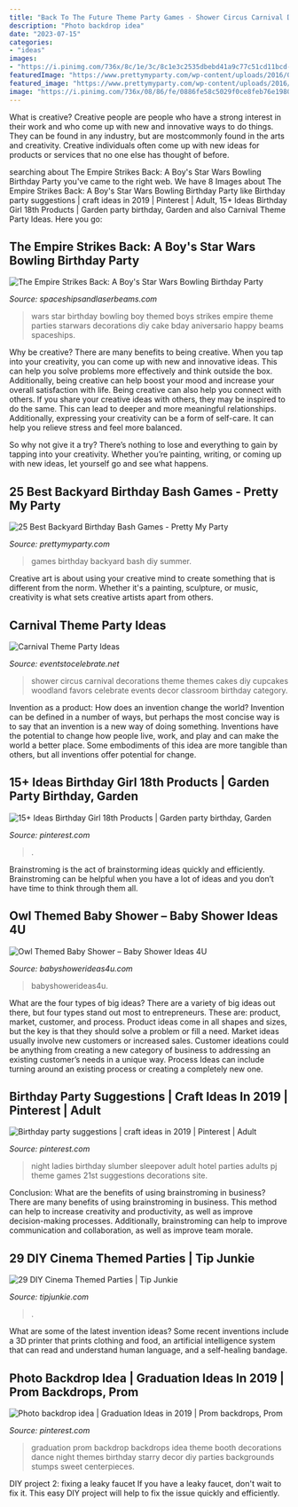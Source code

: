 ```yaml
---
title: "Back To The Future Theme Party Games - Shower Circus Carnival Decorations Theme Themes Cakes Diy Cupcakes Woodland Favors Celebrate Events Decor Classroom Birthday Category"
description: "Photo backdrop idea"
date: "2023-07-15"
categories:
- "ideas"
images:
- "https://i.pinimg.com/736x/8c/1e/3c/8c1e3c2535dbebd41a9c77c51cd11bcd--stumps-prom-graduation-photos.jpg?b=t"
featuredImage: "https://www.prettymyparty.com/wp-content/uploads/2016/04/DIY-Pool-Noodle-Race-Track-Awesome-Summer-Party-Games-for-Kids-via-Pretty-My-Party-e1460522658665.jpg"
featured_image: "https://www.prettymyparty.com/wp-content/uploads/2016/04/DIY-Pool-Noodle-Race-Track-Awesome-Summer-Party-Games-for-Kids-via-Pretty-My-Party-e1460522658665.jpg"
image: "https://i.pinimg.com/736x/08/86/fe/0886fe58c5029f0ce8feb76e19808c61.jpg"
---
```



What is creative?
Creative people are people who have a strong interest in their work and who come up with new and innovative ways to do things. They can be found in any industry, but are mostcommonly found in the arts and creativity. Creative individuals often come up with new ideas for products or services that no one else has thought of before.

	

		
searching about The Empire Strikes Back: A Boy&#039;s Star Wars Bowling Birthday Party you've came to the right web. We have 8 Images about The Empire Strikes Back: A Boy&#039;s Star Wars Bowling Birthday Party like Birthday party suggestions | craft ideas in 2019 | Pinterest | Adult, 15+ Ideas Birthday Girl 18th Products | Garden party birthday, Garden and also Carnival Theme Party Ideas. Here you go:
		
    
## The Empire Strikes Back: A Boy&#039;s Star Wars Bowling Birthday Party

<img loading=lazy src="https://spaceshipsandlaserbeams.com/wp-content/uploads/2015/09/boys-star-wars-bowling-birthday-party-ideas.jpg" onerror="this.onerror=null;this.src='https://tse1.mm.bing.net/th?id=OIP.4uDKxgLDz6TmDrSIDnvRLwHaLH&amp;pid=15.1';" alt="The Empire Strikes Back: A Boy&#039;s Star Wars Bowling Birthday Party">

_Source: spaceshipsandlaserbeams.com_

>wars star birthday bowling boy themed boys strikes empire theme parties starwars decorations diy cake bday aniversario happy beams spaceships. 

	

Why be creative?
There are many benefits to being creative. When you tap into your creativity, you can come up with new and innovative ideas. This can help you solve problems more effectively and think outside the box. Additionally, being creative can help boost your mood and increase your overall satisfaction with life.
Being creative can also help you connect with others. If you share your creative ideas with others, they may be inspired to do the same. This can lead to deeper and more meaningful relationships. Additionally, expressing your creativity can be a form of self-care. It can help you relieve stress and feel more balanced.

So why not give it a try? There’s nothing to lose and everything to gain by tapping into your creativity. Whether you’re painting, writing, or coming up with new ideas, let yourself go and see what happens.

    
## 25 Best Backyard Birthday Bash Games - Pretty My Party

<img loading=lazy src="https://www.prettymyparty.com/wp-content/uploads/2016/04/DIY-Pool-Noodle-Race-Track-Awesome-Summer-Party-Games-for-Kids-via-Pretty-My-Party-e1460522658665.jpg" onerror="this.onerror=null;this.src='https://tse4.mm.bing.net/th?id=OIP.EktfG9mSzqhgNq5VZuTHuAHaKZ&amp;pid=15.1';" alt="25 Best Backyard Birthday Bash Games - Pretty My Party">

_Source: prettymyparty.com_

>games birthday backyard bash diy summer. 

	

Creative art is about using your creative mind to create something that is different from the norm. Whether it's a painting, sculpture, or music, creativity is what sets creative artists apart from others.

    
## Carnival Theme Party Ideas

<img loading=lazy src="https://eventstocelebrate.net/wp-content/uploads/2019/07/Circus-Baby-Shower-Events-To-Celebrate-683x1024-683x1024.jpg" onerror="this.onerror=null;this.src='https://tse3.mm.bing.net/th?id=OIP.K-mcN0WXuB_ciTQrGyZiJQHaLG&amp;pid=15.1';" alt="Carnival Theme Party Ideas">

_Source: eventstocelebrate.net_

>shower circus carnival decorations theme themes cakes diy cupcakes woodland favors celebrate events decor classroom birthday category. 

	

Invention as a product: How does an invention change the world?
Invention can be defined in a number of ways, but perhaps the most concise way is to say that an invention is a new way of doing something. Inventions have the potential to change how people live, work, and play and can make the world a better place. Some embodiments of this idea are more tangible than others, but all inventions offer potential for change.

    
## 15+ Ideas Birthday Girl 18th Products | Garden Party Birthday, Garden

<img loading=lazy src="https://i.pinimg.com/736x/08/86/fe/0886fe58c5029f0ce8feb76e19808c61.jpg" onerror="this.onerror=null;this.src='https://tse2.mm.bing.net/th?id=OIP.fh5dR-QOexWz7wlE3UxfFwAAAA&amp;pid=15.1';" alt="15+ Ideas Birthday Girl 18th Products | Garden party birthday, Garden">

_Source: pinterest.com_

>. 

	

Brainstroming is the act of brainstorming ideas quickly and efficiently. Brainstroming can be helpful when you have a lot of ideas and you don’t have time to think through them all.

    
## Owl Themed Baby Shower – Baby Shower Ideas 4U

<img loading=lazy src="https://babyshowerideas4u.com/wp-content/uploads/2014/05/Owl-Themed-Baby-Shower-Tablescape.jpg" onerror="this.onerror=null;this.src='https://tse2.mm.bing.net/th?id=OIP.tIyCn_fDdO4ZGCj4NZfrhQHaLZ&amp;pid=15.1';" alt="Owl Themed Baby Shower – Baby Shower Ideas 4U">

_Source: babyshowerideas4u.com_

>babyshowerideas4u. 

	

What are the four types of big ideas?
There are a variety of big ideas out there, but four types stand out most to entrepreneurs. These are: product, market, customer, and process. Product ideas come in all shapes and sizes, but the key is that they should solve a problem or fill a need. Market ideas usually involve new customers or increased sales. Customer ideations could be anything from creating a new category of business to addressing an existing customer’s needs in a unique way. Process Ideas can include turning around an existing process or creating a completely new one.

    
## Birthday Party Suggestions | Craft Ideas In 2019 | Pinterest | Adult

<img loading=lazy src="https://i.pinimg.com/736x/48/c2/44/48c244aae640aac1c4cc3dc13ea7f2e8.jpg?b=t" onerror="this.onerror=null;this.src='https://tse4.mm.bing.net/th?id=OIP.Hai8GvvZNusLN2FrTZl5NgHaHW&amp;pid=15.1';" alt="Birthday party suggestions | craft ideas in 2019 | Pinterest | Adult">

_Source: pinterest.com_

>night ladies birthday slumber sleepover adult hotel parties adults pj theme games 21st suggestions decorations site. 

	

Conclusion: What are the benefits of using brainstroming in business?
There are many benefits of using brainstroming in business. This method can help to increase creativity and productivity, as well as improve decision-making processes. Additionally, brainstroming can help to improve communication and collaboration, as well as improve team morale.

    
## 29 DIY Cinema Themed Parties | Tip Junkie

<img loading=lazy src="https://cdn.tipjunkie.com/wp-content/uploads/cache/36/ab/36ab7ccbd250e8b352b3e1b081974704.jpg" onerror="this.onerror=null;this.src='https://tse1.mm.bing.net/th?id=OIP.zVWjQ0zi5FlC4ETRNfWSugHaLH&amp;pid=15.1';" alt="29 DIY Cinema Themed Parties | Tip Junkie">

_Source: tipjunkie.com_

>. 

	

What are some of the latest invention ideas?
Some recent inventions include a 3D printer that prints clothing and food, an artificial intelligence system that can read and understand human language, and a self-healing bandage.

    
## Photo Backdrop Idea | Graduation Ideas In 2019 | Prom Backdrops, Prom

<img loading=lazy src="https://i.pinimg.com/736x/8c/1e/3c/8c1e3c2535dbebd41a9c77c51cd11bcd--stumps-prom-graduation-photos.jpg?b=t" onerror="this.onerror=null;this.src='https://tse4.mm.bing.net/th?id=OIP.MhddWYIxgwjHRSHyA3ghXAHaFj&amp;pid=15.1';" alt="Photo backdrop idea | Graduation Ideas in 2019 | Prom backdrops, Prom">

_Source: pinterest.com_

>graduation prom backdrop backdrops idea theme booth decorations dance night themes birthday starry decor diy parties backgrounds stumps sweet centerpieces. 

	

DIY project 2: fixing a leaky faucet
If you have a leaky faucet, don't wait to fix it. This easy DIY project will help to fix the issue quickly and efficiently.

